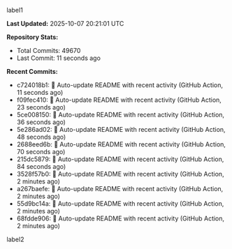 
label1 
<!-- ACTIVITY_START -->
**Last Updated:** 2025-10-07 20:21:01 UTC

**Repository Stats:**
- Total Commits: 49670
- Last Commit: 11 seconds ago

**Recent Commits:**
- c724018b1: 🤖 Auto-update README with recent activity (GitHub Action, 11 seconds ago)
- f09fec410: 🤖 Auto-update README with recent activity (GitHub Action, 23 seconds ago)
- 5ce008150: 🤖 Auto-update README with recent activity (GitHub Action, 36 seconds ago)
- 5e286ad02: 🤖 Auto-update README with recent activity (GitHub Action, 48 seconds ago)
- 2688eed6b: 🤖 Auto-update README with recent activity (GitHub Action, 70 seconds ago)
- 215dc5879: 🤖 Auto-update README with recent activity (GitHub Action, 84 seconds ago)
- 3528f57b0: 🤖 Auto-update README with recent activity (GitHub Action, 2 minutes ago)
- a267baefe: 🤖 Auto-update README with recent activity (GitHub Action, 2 minutes ago)
- 55d9bc14a: 🤖 Auto-update README with recent activity (GitHub Action, 2 minutes ago)
- 68fdde906: 🤖 Auto-update README with recent activity (GitHub Action, 2 minutes ago)
<!-- ACTIVITY_END -->

label2
